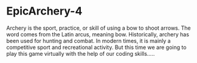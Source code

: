# EpicArchery-4

Archery is the sport, practice, or skill of using a bow to shoot arrows.
The word comes from the Latin arcus, meaning bow. Historically, archery has been used for hunting and combat.
In modern times, it is mainly a competitive sport and recreational activity.
But this time we are going to play this game virtually with the help of our coding skills.....
